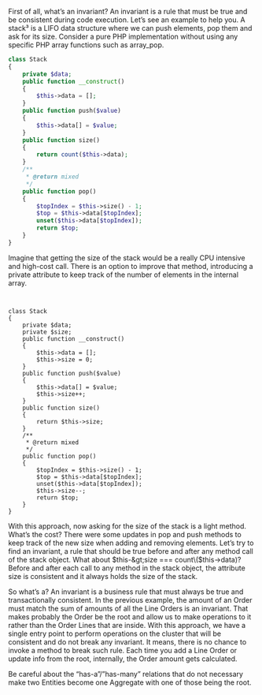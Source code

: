 First of all, what’s an invariant? An invariant is a rule that must be true and be consistent during code execution. Let’s see an example to help you. A stack³ is a LIFO data structure where we can push elements, pop them and ask for its size. Consider a pure PHP implementation without using any specific PHP array functions such as array\_pop.



```php
class Stack
{
    private $data;
    public function __construct()
    {
        $this->data = [];
    }
    public function push($value)
    {
        $this->data[] = $value;
    }
    public function size()
    {
        return count($this->data);
    }
    /**
     * @return mixed
     */
    public function pop()
    {
        $topIndex = $this->size() - 1;
        $top = $this->data[$topIndex];
        unset($this->data[$topIndex]);
        return $top;
    }
}
```



Imagine that getting the size of the stack would be a really CPU intensive and high-cost call. There is an option to improve that method, introducing a private attribute to keep track of the number of elements in the internal array.



```


class Stack
{
    private $data;
    private $size;
    public function __construct()
    {
        $this->data = [];
        $this->size = 0;
    }
    public function push($value)
    {
        $this->data[] = $value;
        $this->size++;
    }
    public function size()
    {
        return $this->size;
    }
    /**
     * @return mixed
     */
    public function pop()
    {
        $topIndex = $this->size() - 1;
        $top = $this->data[$topIndex];
        unset($this->data[$topIndex]);
        $this->size--;
        return $top;
    }
}
```

With this approach, now asking for the size of the stack is a light method. What’s the cost? There were some updates in pop and push methods to keep track of the new size when adding and removing elements. Let’s try to find an invariant, a rule that should be true before and after any method call of the stack object. What about $this-&gt;size === count\($this-&gt;data\)? Before and after each call to any method in the stack object, the attribute size is consistent and it always holds the size of the stack.

So what’s a? An invariant is a business rule that must always be true and transactionally consistent. In the previous example, the amount of an Order must match the sum of amounts of all the Line Orders is an invariant. That makes probably the Order be the root and allow us to make operations to it rather than the Order Lines that are inside. With this approach, we have a single entry point to perform operations on the cluster that will be consistent and do not break any invariant. It means, there is no chance to invoke a method to break such rule. Each time you add a Line Order or update info from the root, internally, the Order amount gets calculated.

Be careful about the “has-a”/”has-many” relations that do not necessary make two Entities become one Aggregate with one of those being the root.





